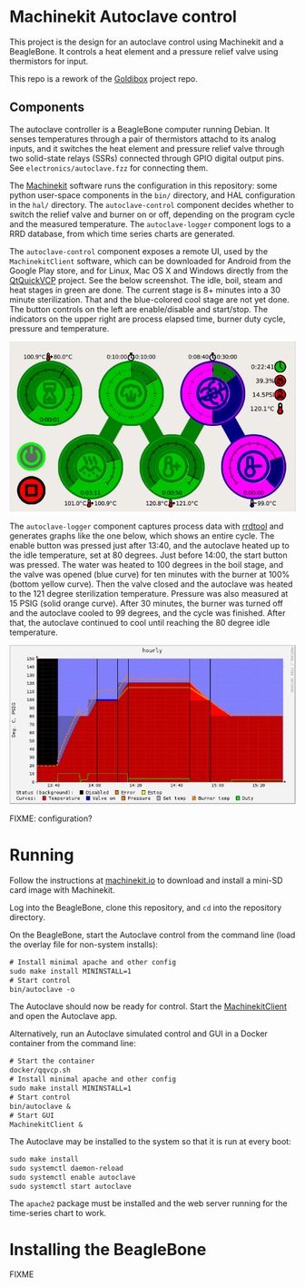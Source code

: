# Machinekit Autoclave control

This project is the design for an autoclave control using Machinekit
and a BeagleBone.  It controls a heat element and a pressure relief
valve using thermistors for input.

This repo is a rework of the [Goldibox][goldibox] project repo.

[goldibox]: https://github.com/zultron/goldibox/

## Components

The autoclave controller is a BeagleBone computer running Debian.  It
senses temperatures through a pair of thermistors attachd to its
analog inputs, and it switches the heat element and pressure relief
valve through two solid-state relays (SSRs) connected through GPIO
digital output pins.  See `electronics/autoclave.fzz` for connecting
them.

The [Machinekit][machinekit] software runs the configuration in this
repository:  some python user-space components in the `bin/`
directory, and HAL configuration in the `hal/` directory.  The
`autoclave-control` component decides whether to switch the relief
valve and burner on or off, depending on the program cycle and the
measured temperature.  The `autoclave-logger` component logs to a RRD
database, from which time series charts are generated.

The `autoclave-control` component exposes a remote UI, used by the
`MachinekitClient` software, which can be downloaded for Android from
the Google Play store, and for Linux, Mac OS X and Windows directly
from the [QtQuickVCP][qqvcp] project.  See the below screenshot.  The
idle, boil, steam and heat stages in green are done.  The current
stage is 8+ minutes into a 30 minute sterilization.  That and the
blue-colored cool stage are not yet done.  The button controls on the
left are enable/disable and start/stop.  The indicators on the upper
right are process elapsed time, burner duty cycle, pressure and
temperature.

![Autoclave GUI](images/autoclave-gui.png)

The `autoclave-logger` component captures process data with
[rrdtool][rrdtool] and generates graphs like the one below, which
shows an entire cycle.  The enable button was pressed just after
13:40, and the autoclave heated up to the idle temperature, set at 80
degrees.  Just before 14:00, the start button was pressed.  The water
was heated to 100 degrees in the boil stage, and the valve was opened
(blue curve) for ten minutes with the burner at 100% (bottom yellow
curve).  Then the valve closed and the autoclave was heated to the 121
degree sterilization temperature.  Pressure was also measured at 15
PSIG (solid orange curve).  After 30 minutes, the burner was turned
off and the autoclave cooled to 99 degrees, and the cycle was
finished.  After that, the autoclave continued to cool until reaching
the 80 degree idle temperature.

![Autoclave logger](images/autoclave-logger.png)

[rrdtool]: https://oss.oetiker.ch/rrdtool/

FIXME:  configuration?

# Running

Follow the instructions at [machinekit.io][machinekit] to download
and install a mini-SD card image with Machinekit.

Log into the BeagleBone, clone this repository, and `cd` into the
repository directory.

On the BeagleBone, start the Autoclave control from the command line
(load the overlay file for non-system installs):

    # Install minimal apache and other config
    sudo make install MININSTALL=1
    # Start control
    bin/autoclave -o

The Autoclave should now be ready for control.  Start the
[MachinekitClient][qqvcp] and open the Autoclave app.

Alternatively, run an Autoclave simulated control and GUI in a Docker
container from the command line:

    # Start the container
    docker/qqvcp.sh
    # Install minimal apache and other config
    sudo make install MININSTALL=1
    # Start control
    bin/autoclave &
    # Start GUI
    MachinekitClient &

The Autoclave may be installed to the system so that it is run at
every boot:

    sudo make install
    sudo systemctl daemon-reload
    sudo systemctl enable autoclave
    sudo systemctl start autoclave

The `apache2` package must be installed and the web server running for
the time-series chart to work.

# Installing the BeagleBone

FIXME


[wiki-peltier]: https://en.wikipedia.org/wiki/Thermoelectric_cooling
[machinekit]: http://www.machinekit.io/
[qqvcp]: https://github.com/qtquickvcp/QtQuickVcp
